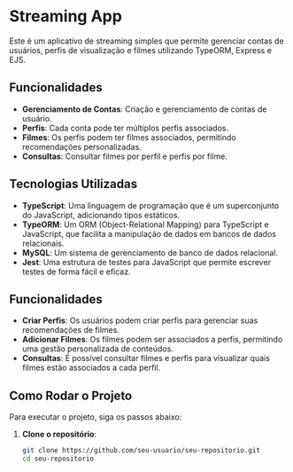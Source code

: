 # Streaming App

Este é um aplicativo de streaming simples que permite gerenciar contas de usuários, perfis de visualização e filmes utilizando TypeORM, Express e EJS.

## Funcionalidades

- **Gerenciamento de Contas**: Criação e gerenciamento de contas de usuário.
- **Perfis**: Cada conta pode ter múltiplos perfis associados.
- **Filmes**: Os perfis podem ter filmes associados, permitindo recomendações personalizadas.
- **Consultas**: Consultar filmes por perfil e perfis por filme.

## Tecnologias Utilizadas
- **TypeScript**: Uma linguagem de programação que é um superconjunto do JavaScript, adicionando tipos estáticos.
- **TypeORM**: Um ORM (Object-Relational Mapping) para TypeScript e JavaScript, que facilita a manipulação de dados em bancos de dados relacionais.
- **MySQL**: Um sistema de gerenciamento de banco de dados relacional.
- **Jest**: Uma estrutura de testes para JavaScript que permite escrever testes de forma fácil e eficaz.

## Funcionalidades

- **Criar Perfis**: Os usuários podem criar perfis para gerenciar suas recomendações de filmes.
- **Adicionar Filmes**: Os filmes podem ser associados a perfis, permitindo uma gestão personalizada de conteúdos.
- **Consultas**: É possível consultar filmes e perfis para visualizar quais filmes estão associados a cada perfil.

## Como Rodar o Projeto

Para executar o projeto, siga os passos abaixo:

1. **Clone o repositório**:
   ```bash
   git clone https://github.com/seu-usuario/seu-repositorio.git
   cd seu-repositorio
